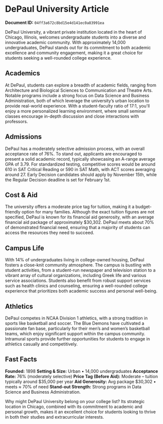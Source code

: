 # DePaul University Article

**Document ID:** `04ff3a672c8bd15e4d141ec0a83991ea`

DePaul University, a vibrant private institution located in the heart of Chicago, Illinois, welcomes undergraduate students into a diverse and innovative academic community. With approximately 14,000 undergraduates, DePaul stands out for its commitment to both academic excellence and community engagement, making it a great choice for students seeking a well-rounded college experience.

## Academics
At DePaul, students can explore a breadth of academic fields, ranging from Architecture and Biological Sciences to Communication and Theatre Arts. Notable programs include a strong focus on Data Science and Business Administration, both of which leverage the university’s urban location to provide real-world experience. With a student-faculty ratio of 17:1, you'll enjoy a more personalized learning environment, where small seminar classes encourage in-depth discussion and close interactions with professors.

## Admissions
DePaul has a moderately selective admission process, with an overall acceptance rate of 76%. To stand out, applicants are encouraged to present a solid academic record, typically showcasing an A-range average GPA of 3.79. For standardized testing, competitive scores would be around 610 in SAT Critical Reading or 590 in SAT Math, with ACT scores averaging around 27. Early Decision candidates should apply by November 15th, while the Regular Decision deadline is set for February 1st.

## Cost & Aid
The university offers a moderate price tag for tuition, making it a budget-friendly option for many families. Although the exact tuition figures are not specified, DePaul is known for its financial aid generosity, with an average financial aid package of approximately $30,302. DePaul meets about 70% of demonstrated financial need, ensuring that a majority of students can access the resources they need to succeed.

## Campus Life
With 14% of undergraduates living in college-owned housing, DePaul fosters a close-knit community atmosphere. The campus is bustling with student activities, from a student-run newspaper and television station to a vibrant array of cultural organizations, including Greek life and various service associations. Students also benefit from robust support services such as health clinics and counseling, ensuring a well-rounded college experience that prioritizes both academic success and personal well-being.

## Athletics
DePaul competes in NCAA Division 1 athletics, with a strong tradition in sports like basketball and soccer. The Blue Demons have cultivated a passionate fan base, particularly for their men’s and women’s basketball teams, which enjoy significant support within the campus community. Intramural sports provide further opportunities for students to engage in athletics casually and competitively.

## Fast Facts
**Founded:** 1898
**Setting & Size:** Urban • 14,000 undergraduates
**Acceptance Rate:** 76% (moderately selective)
**Price Tag (Before Aid):** Moderate – tuition typically around $35,000 per year
**Aid Generosity:** Avg package $30,302 • meets ≈ 70% of need
**Stand-out Strength:** Strong programs in Data Science and Business Administration.

Why might DePaul University belong on your college list? Its strategic location in Chicago, combined with its commitment to academic and personal growth, makes it an excellent choice for students looking to thrive in both their studies and extracurricular interests.
